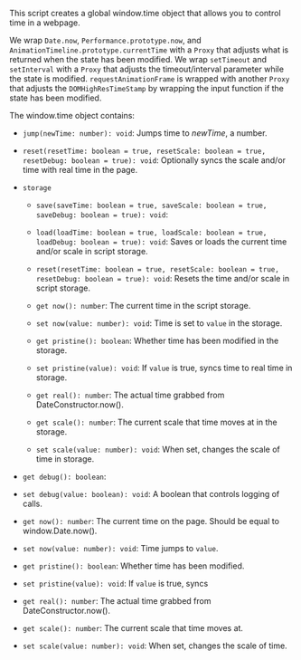This script creates a global window.time object that allows you to control time in a webpage.

We wrap `Date.now`, `Performance.prototype.now`, and `AnimationTimeline.prototype.currentTime` with a `Proxy` that adjusts what is returned when the state has been modified.
We wrap `setTimeout` and `setInterval` with a `Proxy` that adjusts the timeout/interval parameter while the state is modified.
`requestAnimationFrame` is wrapped with another `Proxy` that adjusts the `DOMHighResTimeStamp` by wrapping the input function if the state has been modified.

The window.time object contains:

- `jump(newTime: number): void`:
  Jumps time to *newTime*, a number.

- `reset(resetTime: boolean = true, resetScale: boolean = true, resetDebug: boolean = true): void`:
  Optionally syncs the scale and/or time with real time in the page.

- `storage`
  - `save(saveTime: boolean = true, saveScale: boolean = true, saveDebug: boolean = true): void`:
  - `load(loadTime: boolean = true, loadScale: boolean = true, loadDebug: boolean = true): void`:
    Saves or loads the current time and/or scale in script storage.

  - `reset(resetTime: boolean = true, resetScale: boolean = true, resetDebug: boolean = true): void`:
    Resets the time and/or scale in script storage.

  - `get now(): number`:
    The current time in the script storage.
  - `set now(value: number): void`:
    Time is set to `value` in the storage.

  - `get pristine(): boolean`:
    Whether time has been modified in the storage.
  - `set pristine(value): void`:
    If `value` is true, syncs time to real time in storage.

  - `get real(): number`:
    The actual time grabbed from DateConstructor.now().

  - `get scale(): number`:
    The current scale that time moves at in the storage.
  - `set scale(value: number): void`:
    When set, changes the scale of time in storage.

- `get debug(): boolean`:
- `set debug(value: boolean): void`:
  A boolean that controls logging of calls.

- `get now(): number`:
  The current time on the page. Should be equal to window.Date.now().
- `set now(value: number): void`:
  Time jumps to `value`.

- `get pristine(): boolean`:
  Whether time has been modified.
- `set pristine(value): void`:
  If `value` is true, syncs 

- `get real(): number`:
  The actual time grabbed from DateConstructor.now().

- `get scale(): number`:
  The current scale that time moves at.
- `set scale(value: number): void`:
  When set, changes the scale of time.
